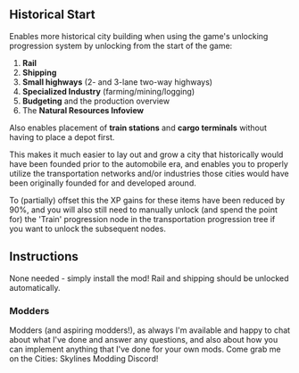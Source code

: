 ## Historical Start
Enables more historical city building when using the game's unlocking progression system by unlocking from the start of the game:
1. **Rail**
1. **Shipping**
1. **Small highways** (2- and 3-lane two-way highways)
1. **Specialized Industry** (farming/mining/logging)
1. **Budgeting** and the production overview
1. The **Natural Resources Infoview**

Also enables placement of **train stations** and **cargo terminals** without having to place a depot first.

This makes it much easier to lay out and grow a city that historically would have been founded prior to the automobile era, and enables you to properly utilize the transportation networks and/or industries those cities would have been originally founded for and developed around.

To (partially) offset this the XP gains for these items have been reduced by 90%, and you will also still need to manually unlock (and spend the point for) the 'Train' progression node in the transportation progression tree if you want to unlock the subsequent nodes.		

## Instructions
None needed - simply install the mod!  Rail and shipping should be unlocked automatically.

### Modders
Modders (and aspiring modders!), as always I'm available and happy to chat about what I've done and answer any questions, and also about how you can implement anything that I've done for your own mods.  Come grab me on the Cities: Skylines Modding Discord!
